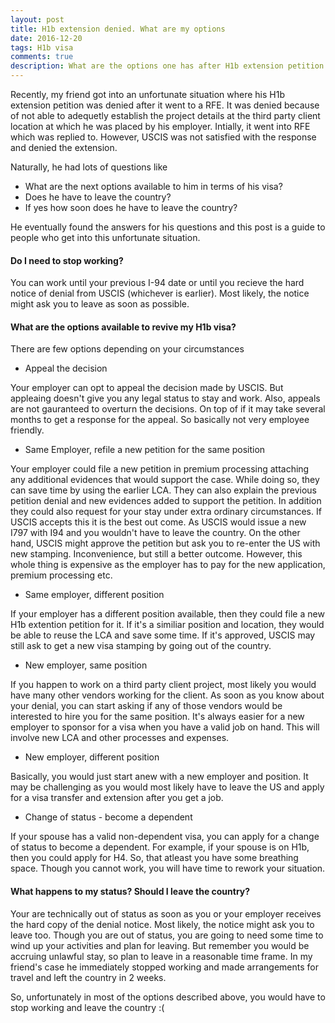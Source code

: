 ```yaml
---
layout: post
title: H1b extension denied. What are my options
date: 2016-12-20
tags: H1b visa
comments: true
description: What are the options one has after H1b extension petition is denied
---
```

Recently, my friend got into an unfortunate situation where his H1b extension petition was denied after it went to a RFE.
It was denied because of not able to adequetly establish the project details at the third party client location at which he was placed by his employer. Intially, it went into RFE which was replied to. However, USCIS was not satisfied with the response and denied the extension.

Naturally, he had lots of questions like
- What are the next options available to him in terms of his visa? 
- Does he have to leave the country?
- If yes how soon does he have to leave the country?

He eventually found the answers for his questions and this post is a guide to people who get into this unfortunate situation. 

#### Do I need to stop working? 
You can work until your previous I-94 date or until you recieve the hard notice of denial from USCIS (whichever is earlier). Most likely, the notice might ask you to leave as soon as possible.

#### What are the options available to revive my H1b visa?
There are few options depending on your circumstances

- Appeal the decision 

Your employer can opt to appeal the decision made by USCIS. But appleaing doesn't give you any legal status to stay and work.
Also, appeals are not gauranteed to overturn the decisions. On top of if it may take several months to get a response for the appeal. So basically not very employee friendly. 

- Same Employer, refile a new petition for the same position

Your employer could file a new petition in premium processing attaching any additional evidences that would support the 
case. While doing so, they can save time by using the earlier LCA. They can also explain the previous petition denial and new evidences added to support the petition. In addition they could also request for your stay under extra ordinary circumstances.
If USCIS accepts this it is the best out come. As USCIS would issue a new I797 with I94 and you wouldn't have to leave the country. On the other hand, USCIS might approve the petition but ask you to re-enter the US with new stamping. Inconvenience, but still a better outcome. However, this whole thing is expensive as the employer has to pay for the new application, premium processing etc. 

- Same employer, different position

If your employer has a different position available, then they could file a new H1b extention petition for it. 
If it's a similiar position and location, they would be able to reuse the LCA and save some time. If it's approved, USCIS may still ask to get a new visa stamping by going out of the country. 

- New employer, same position

If you happen to work on a third party client project, most likely you would have many other vendors working for the client.
As soon as you know about your denial, you can start asking if any of those vendors would be interested to hire you for the same position. It's always easier for a new employer to sponsor for a visa when you have a valid job on hand. This will involve new LCA and other processes and expenses.

- New employer, different position

Basically, you would just start anew with a new employer and position. It may be challenging as you would most likely have to leave the US and apply for a visa transfer and extension after you get a job. 

- Change of status - become a dependent

If your spouse has a valid non-dependent visa, you can apply for a change of status to become a dependent. For example, if your spouse is on H1b, then you could apply for H4. So, that atleast you have some breathing space. Though you cannot work, you will have time to rework your situation.

#### What happens to my status? Should I leave the country?
Your are technically out of status as soon as you or your employer receives the hard copy of the denial notice. 
Most likely, the notice might ask you to leave too. Though you are out of status, you are going to need some time to wind up your activities and plan for leaving. But remember you would be accruing unlawful stay, so plan to leave in a reasonable time frame. In my friend's case he immediately stopped working and made arrangements for travel and left the country in 2 weeks.

So, unfortunately in most of the options described above, you would have to stop working and leave the country :(
